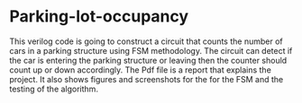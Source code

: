 # Parking-lot-occupancy
This verilog code is going to construct a circuit that counts the number of cars
in a parking structure using FSM methodology. The circuit can detect if the
car is entering the parking structure or leaving then the counter should count
up or down accordingly.
The Pdf file is a report that explains the project. It also shows figures and screenshots for the for the FSM and the testing of the algorithm. 
